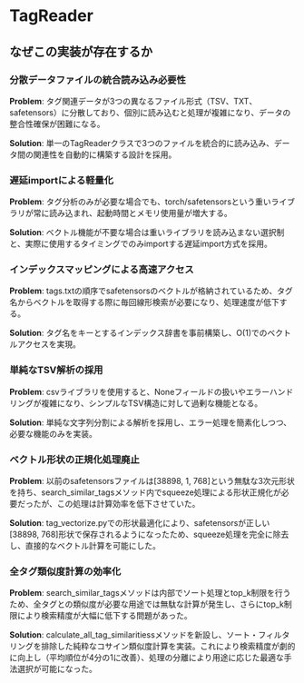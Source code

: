 # TagReader

## なぜこの実装が存在するか

### 分散データファイルの統合読み込み必要性
**Problem**: タグ関連データが3つの異なるファイル形式（TSV、TXT、safetensors）に分散しており、個別に読み込むと処理が複雑になり、データの整合性確保が困難になる。

**Solution**: 単一のTagReaderクラスで3つのファイルを統合的に読み込み、データ間の関連性を自動的に構築する設計を採用。

### 遅延importによる軽量化
**Problem**: タグ分析のみが必要な場合でも、torch/safetensorsという重いライブラリが常に読み込まれ、起動時間とメモリ使用量が増大する。

**Solution**: ベクトル機能が不要な場合は重いライブラリを読み込まない選択制と、実際に使用するタイミングでのみimportする遅延import方式を採用。

### インデックスマッピングによる高速アクセス
**Problem**: tags.txtの順序でsafetensorsのベクトルが格納されているため、タグ名からベクトルを取得する際に毎回線形検索が必要になり、処理速度が低下する。

**Solution**: タグ名をキーとするインデックス辞書を事前構築し、O(1)でのベクトルアクセスを実現。

### 単純なTSV解析の採用
**Problem**: csvライブラリを使用すると、Noneフィールドの扱いやエラーハンドリングが複雑になり、シンプルなTSV構造に対して過剰な機能となる。

**Solution**: 単純な文字列分割による解析を採用し、エラー処理を簡素化しつつ、必要な機能のみを実装。

### ベクトル形状の正規化処理廃止
**Problem**: 以前のsafetensorsファイルは[38898, 1, 768]という無駄な3次元形状を持ち、search_similar_tagsメソッド内でsqueeze処理による形状正規化が必要だったが、この処理は計算効率を低下させていた。

**Solution**: tag_vectorize.pyでの形状最適化により、safetensorsが正しい[38898, 768]形状で保存されるようになったため、squeeze処理を完全に除去し、直接的なベクトル計算を可能にした。

### 全タグ類似度計算の効率化
**Problem**: search_similar_tagsメソッドは内部でソート処理とtop_k制限を行うため、全タグとの類似度が必要な用途では無駄な計算が発生し、さらにtop_k制限により検索精度が大幅に低下する問題があった。

**Solution**: calculate_all_tag_similaritiessメソッドを新設し、ソート・フィルタリングを排除した純粋なコサイン類似度計算を実装。これにより検索精度が劇的に向上し（平均順位が4分の1に改善）、処理の分離により用途に応じた最適な手法選択が可能になった。